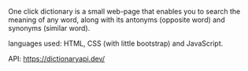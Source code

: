 One click dictionary is a small web-page that enables you to search the meaning of any word, along with its antonyms (opposite word) and synonyms (similar word).

languages used:
HTML, CSS (with little bootstrap) and JavaScript.

API: https://dictionaryapi.dev/